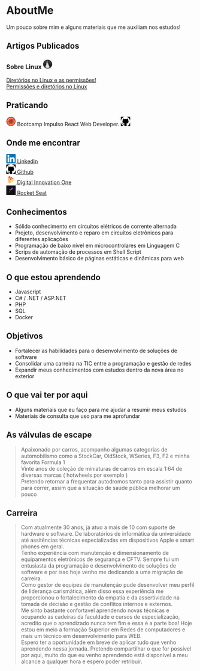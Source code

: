 # AboutMe
Um pouco sobre mim e alguns materiais que me auxiliam nos estudos!

## Artigos Publicados
### Sobre Linux <img src="./img/tuxIcon.jpg" width=25px> 
<a href="https://www.linkedin.com/pulse/diret%25C3%25B3rios-linux-e-permiss%25C3%25B5es-iuri-de-carvalho-salgado/?trackingId=oUQLT%2FZiT46FZ3zNA8HLXg%3D%3D">  
  Diretórios no Linux e as permissões!
</a><br>
<a href="https://digitalinnovation.one/artigos/permissoes-e-diretorios-no-linux">Permissões e diretórios no Linux</a><br>

## Praticando
<a href="https://web.digitalinnovation.one/track/impulso-react-web-developer"><img src="https://github.com/icsalgado/ImpulsoReact-Bootcamp-DIO/blob/b6f73d01dcb8307abfd9ec2f892e17c7a01adeb5/assets/bootcampImpulsoReact.jpg" width="25px"></a> Bootcamp Impulso React Web Developer. <a href="https://github.com/icsalgado/ImpulsoReact-Bootcamp-DIO"><img src="./img/githubIcon.jpg" width="25px"></a>

## Onde me encontrar
<a href="https://www.linkedin.com/in/icsalgado/"><img src="./img/linkedinIcon.jpg" width=25px> Linkedin</a><br>
<a href="https://github.com/icsalgado"><img src="./img/githubIcon.jpg" width=25px> Github</a><br>
<a href="https://web.digitalinnovation.one/users/icsalgado?tab=achievements"><img src="./img/dioIcon.jpg" width=25px> Digital Innovation One</a><br>
<a href="https://app.rocketseat.com.br/me/icsalgado"><img src="./img/rocketseatIcon.jpg" width=25px> Rocket Seat</a>

## Conhecimentos
* Sólido conhecimento em circuitos elétricos de corrente alternada
* Projeto, desenvolvimento e reparo em circuitos eletrônicos para diferentes aplicações
* Programação de baixo nível em microcontrolares em Linguagem C
* Scrips de automação de processos em Shell Script
* Desenvolvimento básico de páginas estáticas e dinâmicas para web

## O que estou aprendendo
* Javascript
* C# / .NET / ASP.NET
* PHP
* SQL
* Docker

## Objetivos
* Fortalecer as habilidades para o desenvolvimento de soluções de software
* Consolidar uma carreira na TIC entre a programação e gestão de redes
* Expandir meus conhecimentos com estudos dentro da nova área no exterior

## O que vai ter por aqui
* Alguns materiais que eu faço para me ajudar a resumir meus estudos
* Materiais de consulta que uso para me aprofundar

## As válvulas de escape
>Apaixonado por carros, acompanho algumas categorias de automobilismo como a StockCar, OldStock, WSeries, F3, F2 e minha favorita Formula 1<br>
>Vinte anos de coleção de miniaturas de carros em escala 1:64 de diversas marcas ( hotwheels por exemplo )<br>
>Pretendo retornar a frequentar autodromos tanto para assistir quanto para correr, assim que a situação de saúde pública melhorar um pouco<br>

## Carreira
>Com atualmente 30 anos, já atuo a mais de 10 com suporte de hardware e software. De laboratórios de informática da universidade até assitências técnicas especializadas em dispositivos Apple e smart phones em geral.<br>
Tenho experiência com manutenção e dimensionamento de equipamentos eletrônicos de segurança e CFTV. Sempre fui um entusiasta da programação e desenvolvimento de soluções de software e por isso hoje venho me dedicando a uma migração de carreira.<br>
Como gestor de equipes de manutenção pude desenvolver meu perfil de liderança carismática, além disso essa experiência me proporcionou o fortalecimento da empatia e da assertividade na tomada de decisão e gestão de conflitos internos e externos.<br>
Me sinto bastante confortavel aprendendo novas técnicas e ocupando as cadeiras da faculdade e cursos de especialização, acredito que o aprendizado nunca tem fim e essa é a parte boa! Hoje estou em meio a formação Superior em Redes de computadores e mais um técnico em desenvolvimento para WEB.<br>
Espero ter a oportunidade em breve de aplicar tudo que venho aprendendo nessa jornada. Pretendo compartilhar o que for possível por aqui, muito do que eu venho aprendendo está disponível a meu alcance a qualquer hora e espero poder retribuir.




